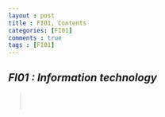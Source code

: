 ```yaml
---
layout : post
title : FI01, Contents
categories: [FI01]
comments : true
tags : [FI01]
---
```


## _FI01 : Information technology_

> <a href='https://userdyk-github.github.io/fi02/FI02-.html'></a><br>
> <a href='https://userdyk-github.github.io/fi02/FI02-.html'></a><br>

